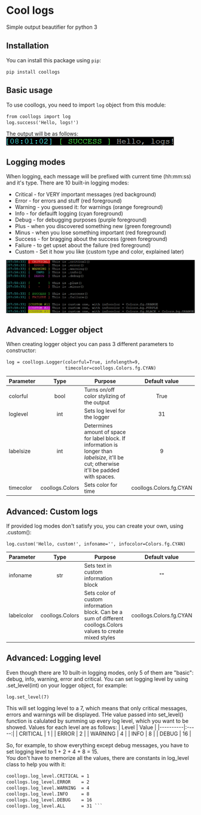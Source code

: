 # Cool logs
 Simple output beautifier for python 3

## Installation
You can install this package using `pip`:
```
pip install coollogs
```

## Basic usage
To use coollogs, you need to import `log` object from this module: 
```
from coollogs import log
log.success('Hello, logs!')
```  
The output will be as follows:  
![Examples](screenshots/basic_usage_output.png)

## Logging modes
When logging, each message will be prefixed with current time (hh:mm:ss) and
it's type. There are 10 built-in logging modes:
* Critical - for VERY important messages (red background)
* Error - for errors and stuff (red foreground)
* Warning - you guessed it: for warnings (orange foreground)
* Info - for defaulft logging (cyan foreground)
* Debug - for debugging purposes (purple foreground)
* Plus - when you discovered something new (green foreground)
* Minus - when you lose something important (red foreground)
* Success - for bragging about the success (green foreground)  
* Failure - to get upset about the failure  (red foreground)  
* Custom - Set it how you like (custom type and color, explained later)  

![Examples](screenshots/logs_example.png)

## Advanced: Logger object
When creating logger object you can pass 3 different parameters to constructor:
```
log = coollogs.Logger(colorful=True, infolength=9, 
                      timecolor=coollogs.Colors.fg.CYAN)
```
| Parameter  |       Type      | Purpose                                                                                                                                             | Default value           |
|------------|:---------------:|-----------------------------------------------------------------------------------------------------------------------------------------------------|:-----------------------:|
|  colorful  |       bool      | Turns on/off color stylizing of the output                                                                                                          |           True          |
|  loglevel  |       int       | Sets log level for the logger                                                                                                                       |            31           |
|  labelsize |       int       | Determines amount of space for label block.  If information is longer than *labelsize*, it'll be cut; otherwise it'll be padded with spaces.        |            9            |
|  timecolor | coollogs.Colors | Sets color for time                                                                                                                                 | coollogs.Colors.fg.CYAN |

## Advanced: Custom logs
If provided log modes don't satisfy you, you can create your own, using .custom():
```
log.custom('Hello, custom!', infoname='', infocolor=Colors.fg.CYAN)
```
| Parameter |       Type      | Purpose                                                                                                         | Default value           |
|-----------|:---------------:|-----------------------------------------------------------------------------------------------------------------|:-----------------------:|
|  infoname |       str       | Sets text in custom information block                                                                           |            ""           |
| labelcolor| coollogs.Colors | Sets color of custom information block. Can be a sum of different coollogs.Colors values to create mixed styles | coollogs.Colors.fg.CYAN |

## Advanced: Logging level
Even though there are 10 built-in logging modes, only 5 of them are "basic": debug, info, warning, error and critical. You can set logging level by using .set_level(int) on your logger object, for example:
```
log.set_level(7)
```
This will set logging level to a 7, which means that only critical messages, errors and warnings will be displayed. THe value passed into set_level() function is calulated by summing up every log level, which you want to be showed.
Values for each level are as follows:
| Level    | Value |
|----------|:-----:|
| CRITICAL |   1   |
|   ERROR  |   2   |
|  WARNING |   4   |
|   INFO   |   8   |
|   DEBUG  |   16  |

So, for example, to show everything except debug messages, you have to set logging level to 1 + 2 + 4 + 8 = 15.  
You don't have to memorize all the values, there are constants in log_level class to help you with it:
```
coollogs.log_level.CRITICAL = 1
coollogs.log_level.ERROR    = 2
coollogs.log_level.WARNING  = 4
coollogs.log_level.INFO     = 8
coollogs.log_level.DEBUG    = 16
coollogs.log_level.ALL      = 31 ```